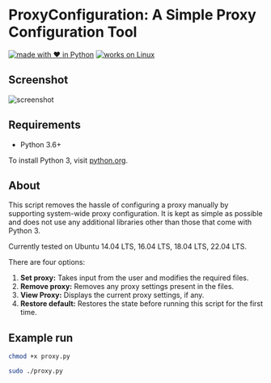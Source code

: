 # ProxyConfiguration: A Simple Proxy Configuration Tool

[![made with ❤ in Python](https://img.shields.io/badge/made%20with%20❤%20in-Python-red.svg)](http://shields.io/#your-badge)
[![works on Linux](https://img.shields.io/badge/works%20on-Linux-orange.svg)](http://shields.io/#your-badge)

## Screenshot
![screenshot](/img/scrshot.png)

## Requirements

- Python 3.6+

To install Python 3, visit [python.org](https://www.python.org).

## About

This script removes the hassle of configuring a proxy manually by supporting system-wide proxy configuration. It is kept
as simple as possible and does not use any additional libraries other than those that come with Python 3.

Currently tested on Ubuntu 14.04 LTS, 16.04 LTS, 18.04 LTS, 22.04 LTS.

There are four options:

1. **Set proxy:** Takes input from the user and modifies the required files.
2. **Remove proxy:** Removes any proxy settings present in the files.
3. **View Proxy:** Displays the current proxy settings, if any.
4. **Restore default:** Restores the state before running this script for the first time.

## Example run

```sh
chmod +x proxy.py
```

``` sh
sudo ./proxy.py
``` 